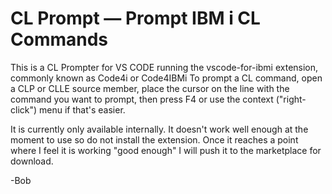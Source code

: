 # CL Prompt — Prompt IBM i CL Commands

This is a CL Prompter for VS CODE running the vscode-for-ibmi extension, commonly known as Code4i or Code4IBMi
To prompt a CL command, open a CLP or CLLE source member, place the cursor on the line with the command you want to prompt,
then press F4 or use the context ("right-click") menu if that's easier.

It is currently only available internally. It doesn't work well enough at the moment to use so do not install the extension.
Once it reaches a point where I feel it is working "good enough" I will push it to the marketplace for download.

-Bob

